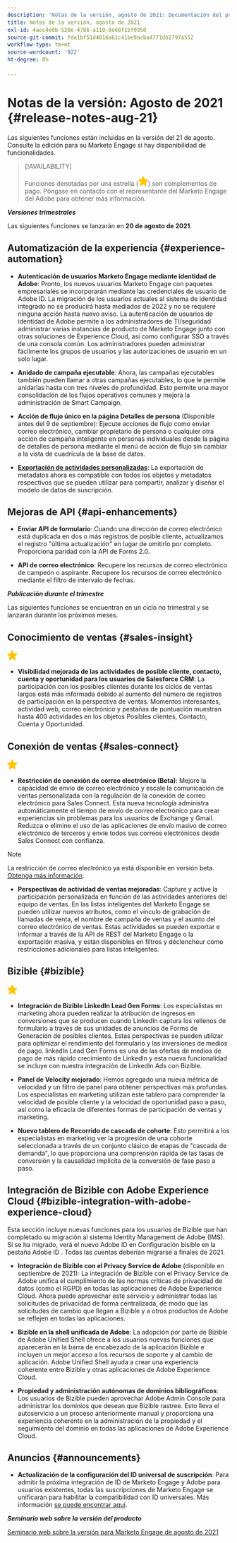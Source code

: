 ```yaml
---
description: 'Notas de la versión, agosto de 2021: Documentación del producto de Marketo'
title: Notas de la versión, agosto de 2021
exl-id: 4aec4e0b-520e-4786-a110-8e68f1bf9950
source-git-commit: fda1bf51d4016a61c41be9acba4771db1797a552
workflow-type: tm+mt
source-wordcount: '922'
ht-degree: 0%

---
```


# Notas de la versión: Agosto de 2021 {#release-notes-aug-21}

Las siguientes funciones están incluidas en la versión del 21 de agosto. Consulte la edición para su Marketo Engage si hay disponibilidad de funcionalidades.

>[!AVAILABILITY]
>
>Funciones denotadas por una estrella (![](assets/yellow-star.png)) son complementos de pago. Póngase en contacto con el representante del Marketo Engage del Adobe para obtener más información.

**_Versiones trimestrales_**

Las siguientes funciones se lanzarán en **20 de agosto de 2021**.

## Automatización de la experiencia {#experience-automation}

* **Autenticación de usuarios Marketo Engage mediante identidad de Adobe**: Pronto, los nuevos usuarios Marketo Engage con paquetes empresariales se incorporarán mediante las credenciales de usuario de Adobe ID. La migración de los usuarios actuales al sistema de identidad integrado no se producirá hasta mediados de 2022 y no se requiere ninguna acción hasta nuevo aviso. La autenticación de usuarios de identidad de Adobe permite a los administradores de TI/seguridad administrar varias instancias de producto de Marketo Engage junto con otras soluciones de Experience Cloud, así como configurar SSO a través de una consola común. Los administradores pueden administrar fácilmente los grupos de usuarios y las autorizaciones de usuario en un solo lugar.

* **Anidado de campaña ejecutable**: Ahora, las campañas ejecutables también pueden llamar a otras campañas ejecutables, lo que le permite anidarlas hasta con tres niveles de profundidad. Esto permite una mayor consolidación de los flujos operativos comunes y mejora la administración de Smart Campaign.

* **Acción de flujo único en la página Detalles de persona** (Disponible antes del 9 de septiembre): Ejecute acciones de flujo como enviar correo electrónico, cambiar propietario de persona o cualquier otra acción de campaña inteligente en personas individuales desde la página de detalles de persona mediante el menú de acción de flujo sin cambiar a la vista de cuadrícula de la base de datos.

* **[Exportación de actividades personalizadas](/help/marketo/product-docs/administration/marketo-custom-activities/custom-activity-metadata-export.md)**: La exportación de metadatos ahora es compatible con todos los objetos y metadatos respectivos que se pueden utilizar para compartir, analizar y diseñar el modelo de datos de suscripción.

## Mejoras de API {#api-enhancements}

* **Enviar API de formulario**: Cuando una dirección de correo electrónico está duplicada en dos o más registros de posible cliente, actualizamos el registro &quot;última actualización&quot; en lugar de omitirlo por completo. Proporciona paridad con la API de Forms 2.0.

* **API de correo electrónico**: Recupere los recursos de correo electrónico de campeón o aspirante. Recupere los recursos de correo electrónico mediante el filtro de intervalo de fechas.

**_Publicación durante el trimestre_**

Las siguientes funciones se encuentran en un ciclo no trimestral y se lanzarán durante los próximos meses.

## Conocimiento de ventas {#sales-insight}

![(estrella)](assets/yellow-star.png)

* **Visibilidad mejorada de las actividades de posible cliente, contacto, cuenta y oportunidad para los usuarios de Salesforce CRM**: La participación con los posibles clientes durante los ciclos de ventas largos está más informada debido al aumento del número de registros de participación en la perspectiva de ventas. Momentos interesantes, actividad web, correo electrónico y pestañas de puntuación muestran hasta 400 actividades en los objetos Posibles clientes, Contacto, Cuenta y Oportunidad.

## Conexión de ventas {#sales-connect}

![(estrella)](assets/yellow-star.png)

* **Restricción de conexión de correo electrónico (Beta)**: Mejore la capacidad de envío de correo electrónico y escale la comunicación de ventas personalizada con la regulación de la conexión de correo electrónico para Sales Connect. Esta nueva tecnología administra automáticamente el tiempo de envío de correo electrónico para crear experiencias sin problemas para los usuarios de Exchange y Gmail. Reduzca o elimine el uso de las aplicaciones de envío masivo de correo electrónico de terceros y envíe todos sus correos electrónicos desde Sales Connect con confianza.

>[!NOTE]
>
>La restricción de correo electrónico ya está disponible en versión beta. [Obtenga más información](/help/marketo/product-docs/marketo-sales-connect/email/email-delivery/email-connection-throttling.md).

* **Perspectivas de actividad de ventas mejoradas**: Capture y active la participación personalizada en función de las actividades anteriores del equipo de ventas. En las listas inteligentes del Marketo Engage se pueden utilizar nuevos atributos, como el vínculo de grabación de llamadas de venta, el nombre de campaña de ventas y el asunto del correo electrónico de ventas.  Estas actividades se pueden exportar e informar a través de la API de REST del Marketo Engage o la exportación masiva, y están disponibles en filtros y déclencheur como restricciones adicionales para listas inteligentes.

## Bizible {#bizible}

![](assets/yellow-star.png)

* **Integración de Bizible LinkedIn Lead Gen Forms**: Los especialistas en marketing ahora pueden realizar la atribución de ingresos en conversiones que se producen cuando LinkedIn captura los rellenos de formulario a través de sus unidades de anuncios de Forms de Generación de posibles clientes. Estas perspectivas se pueden utilizar para optimizar el rendimiento del formulario y las inversiones de medios de pago. linkedIn Lead Gen Forms es una de las ofertas de medios de pago de más rápido crecimiento de LinkedIn y esta nueva funcionalidad se incluye con nuestra integración de LinkedIn Ads con Bizible.   
* **Panel de Velocity mejorado**: Hemos agregado una nueva métrica de velocidad y un filtro de panel para obtener perspectivas más profundas. Los especialistas en marketing utilizan este tablero para comprender la velocidad de posible cliente y la velocidad de oportunidad paso a paso, así como la eficacia de diferentes formas de participación de ventas y marketing.

* **Nuevo tablero de Recorrido de cascada de cohorte**: Esto permitirá a los especialistas en marketing ver la progresión de una cohorte seleccionada a través de un conjunto clásico de etapas de &quot;cascada de demanda&quot;, lo que proporciona una comprensión rápida de las tasas de conversión y la causalidad implícita de la conversión de fase paso a paso.

## Integración de Bizible con Adobe Experience Cloud {#bizible-integration-with-adobe-experience-cloud}

Esta sección incluye nuevas funciones para los usuarios de Bizible que han completado su migración al sistema Identity Management de Adobe (IMS). Si se ha migrado, verá el nuevo Adobe ID en Configuración bisible en la pestaña Adobe ID . Todas las cuentas deberían migrarse a finales de 2021.

* **Integración de Bizible con el Privacy Service de Adobe** (disponible en septiembre de 2021): La integración de Bizible con el Privacy Service de Adobe unifica el cumplimiento de las normas críticas de privacidad de datos (como el RGPD) en todas las aplicaciones de Adobe Experience Cloud. Ahora puede aprovechar este servicio y administrar todas las solicitudes de privacidad de forma centralizada, de modo que las solicitudes de cambio que llegan a Bizible y a otros productos de Adobe se reflejen en todas las aplicaciones.

* **Bizible en la shell unificada de Adobe**: La adopción por parte de Bizible de Adobe Unified Shell ofrece a los usuarios nuevas funciones que aparecerán en la barra de encabezado de la aplicación Bizible e incluyen un mejor acceso a los recursos de soporte y al cambio de aplicación. Adobe Unified Shell ayuda a crear una experiencia coherente entre Bizible y otras aplicaciones de Adobe Experience Cloud.

* **Propiedad y administración autónomas de dominios bibliográficos**: Los usuarios de Bizible pueden aprovechar Adobe Admin Console para administrar los dominios que desean que Bizible rastree. Esto lleva el autoservicio a un proceso anteriormente manual y proporciona una experiencia coherente en la administración de la propiedad y el seguimiento del dominio en todas las aplicaciones de Adobe Experience Cloud.

## Anuncios {#announcements}

* **Actualización de la configuración del ID universal de suscripción**: Para admitir la próxima integración de ID de Marketo Engage y Adobe para usuarios existentes, todas las suscripciones de Marketo Engage se unificarán para habilitar la compatibilidad con ID universales. Más información [se puede encontrar aquí](/help/marketo/product-docs/administration/settings/using-a-universal-id-for-subscription-login.md).

**_Seminario web sobre la versión del producto_**

[Seminario web sobre la versión para Marketo Engage de agosto de 2021](https://engage.marketo.com/August21_Release_Webinar.html)
